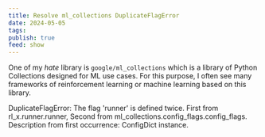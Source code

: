 ```yaml
---
title: Resolve ml_collections DuplicateFlagError
date: 2024-05-05
tags: 
publish: true
feed: show
---
```

One of my *hate* library is `google/ml_collections` which is a library of Python Collections designed for ML use cases. For this purpose, I often see many frameworks of reinforcement learning or machine learning based on this library. 



  
DuplicateFlagError: The flag 'runner' is defined twice. First from rl_x.runner.runner, Second from ml_collections.config_flags.config_flags.  Description from first occurrence: ConfigDict instance.